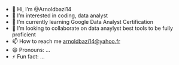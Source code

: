 - 👋 Hi, I’m @Arnoldbazi14
- 👀 I’m interested in coding, data analyst
- 🌱 I’m currently learning Google Data Analyst Certification
- 💞️ I’m looking to collaborate on data anaylyst best tools to be fully proficient
- 📫 How to reach me arnoldbazi14@yahoo.fr
- 😄 Pronouns: ...
- ⚡ Fun fact: ...

<!---
Arnoldbazi14/Arnoldbazi14 is a ✨ special ✨ repository because its `README.md` (this file) appears on your GitHub profile.
You can click the Preview link to take a look at your changes.
--->
